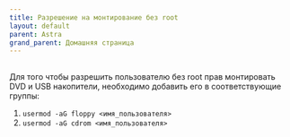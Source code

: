 ```yaml
---
title: Разрешение на монтирование без root
layout: default
parent: Astra
grand_parent: Домашняя страница
---
```


##

Для того чтобы разрешить пользователю без root прав монтировать DVD и USB накопители, необходимо добавить его в соответствующие группы:

1. `usermod -aG floppy <имя_пользователя>`
2. `usermod -aG cdrom <имя_пользователя>`

